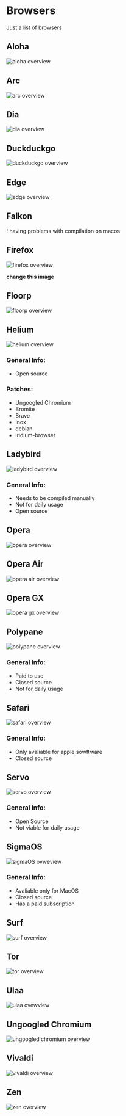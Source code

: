 # Browsers
Just a list of browsers

## Aloha

![aloha overview](./images/aloha/image1.png)

## Arc

![arc overview](./images/arc/image2.png)

## Dia

![dia overview](./images/dia/image7.png)

## Duckduckgo

![duckduckgo overview](./images/duckduckgo/image3.png)

## Edge

![edge overview](./images/edge/image7.png)

## Falkon

! having problems with compilation on macos

## Firefox

![firefox overview](./images/firefox/image4.png)

__change this image__

## Floorp

![floorp overview](./images/floorp/image5.png)

## Helium

![helium overview](./images/helium/image_4.png)

### General Info:

- Open source

### Patches:

- Ungoogled Chromium
- Bromite
- Brave
- Inox
- debian
- iridium-browser

## Ladybird

![ladybird overview](./images/ladybird/image1.png)

### General Info:

- Needs to be compiled manually
- Not for daily usage
- Open source

## Opera

![opera overview](./images/opera/image4.png)

## Opera Air

![opera air overview](./images/opera_air/image4.png)

## Opera GX

![opera gx overview](./images/opera_gx/image2.png)

## Polypane

![polypane overview](./image/polypane/image2.png)

### General Info:

- Paid to use
- Closed source
- Not for daily usage

## Safari

![safari overview](./images/safari/image1.png)

### General Info:

- Only avaliable for apple sowftware
- Closed source

## Servo

![servo overview](./images/servo/image5.png)

### General Info:

- Open Source
- Not viable for daily usage

## SigmaOS

![sigmaOS ovweview](./images/sigmaOS/image7.png)

### General Info:

- Avaliable only for MacOS
- Closed source
- Has a paid subscription

## Surf

![surf overview](./images/surf/image1.png)

## Tor

![tor overview](./images/tor/image1.png)

## Ulaa

![ulaa ovewview](./images/ulaa/image1.png)

## Ungoogled Chromium

![ungoogled chromium overview](./images/ungoogled_chromium/image2.png)

## Vivaldi

![vivaldi overview](./images/vivaldi/image4.png)

## Zen

![zen overview](./images/zen/image1.png)